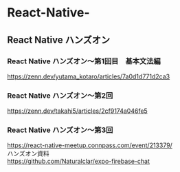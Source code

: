 # React-Native-  
## React Native ハンズオン  

### React Native ハンズオン〜第1回目　基本文法編  
https://zenn.dev/yutama_kotaro/articles/7a0d1d771d2ca3  

### React Native ハンズオン〜第2回  
https://zenn.dev/takahi5/articles/2cf9174a046fe5  

### React Native ハンズオン〜第3回  
https://react-native-meetup.connpass.com/event/213379/  
ハンズオン資料  
https://github.com/Naturalclar/expo-firebase-chat  
